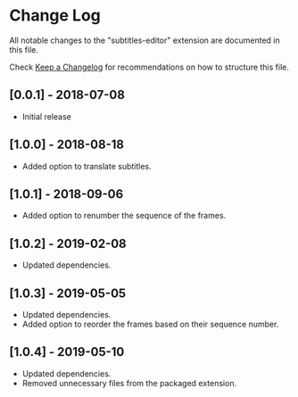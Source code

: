 # Change Log

All notable changes to the "subtitles-editor" extension are documented in this file.

Check [Keep a Changelog](http://keepachangelog.com/) for recommendations on how to structure this file.

## [0.0.1] - 2018-07-08

- Initial release

## [1.0.0] - 2018-08-18

- Added option to translate subtitles.

## [1.0.1] - 2018-09-06

- Added option to renumber the sequence of the frames.

## [1.0.2] - 2019-02-08

- Updated dependencies.

## [1.0.3] - 2019-05-05

- Updated dependencies.
- Added option to reorder the frames based on their sequence number.

## [1.0.4] - 2019-05-10

- Updated dependencies.
- Removed unnecessary files from the packaged extension.
